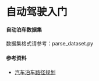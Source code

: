 # 自动驾驶入门

#### 自动泊车数据集
数据集格式请参考：parse_dataset.py

#### 参考资料
+ [汽车泊车路径规划](https://math.bnu.edu.cn/docs/2021-12/20211206181531456901.pdf)
